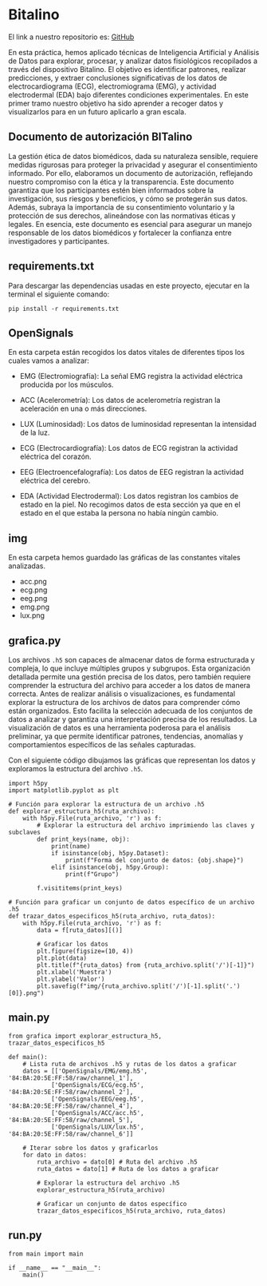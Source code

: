 # Bitalino

El link a nuestro repositorio es: [GitHub](https://github.com/albabernal03/Bitalino)

En esta práctica, hemos aplicado técnicas de Inteligencia Artificial y Análisis de Datos para explorar, procesar, y analizar datos fisiológicos recopilados a través del dispositivo Bitalino. El objetivo es identificar patrones, realizar predicciones, y extraer conclusiones significativas de los datos de electrocardiograma (ECG), electromiograma (EMG), y actividad electrodermal (EDA) bajo diferentes condiciones experimentales. En este primer tramo nuestro objetivo ha sido aprender a recoger datos y visualizarlos para en un futuro aplicarlo a gran escala.

## Documento de autorización BITalino

La gestión ética de datos biomédicos, dada su naturaleza sensible, requiere medidas rigurosas para proteger la privacidad y asegurar el consentimiento informado. Por ello, elaboramos un documento de autorización, reflejando nuestro compromiso con la ética y la transparencia. Este documento garantiza que los participantes estén bien informados sobre la investigación, sus riesgos y beneficios, y cómo se protegerán sus datos. Además, subraya la importancia de su consentimiento voluntario y la protección de sus derechos, alineándose con las normativas éticas y legales. En esencia, este documento es esencial para asegurar un manejo responsable de los datos biomédicos y fortalecer la confianza entre investigadores y participantes.

## requirements.txt

Para descargar las dependencias usadas en este proyecto, ejecutar en la terminal el siguiente comando:
```
pip install -r requirements.txt
```

## OpenSignals

En esta carpeta están recogidos los datos vitales de diferentes tipos los cuales vamos a analizar:

- EMG (Electromiografía): La señal EMG registra la actividad eléctrica producida por los músculos.
  
- ACC (Acelerometría): Los datos de acelerometría registran la aceleración en una o más direcciones. 

- LUX (Luminosidad): Los datos de luminosidad representan la intensidad de la luz.

- ECG (Electrocardiografía): Los datos de ECG registran la actividad eléctrica del corazón. 

- EEG (Electroencefalografía): Los datos de EEG registran la actividad eléctrica del cerebro. 

- EDA (Actividad Electrodermal): Los datos registran los cambios de estado en la piel. No recogimos datos de esta sección ya que en el estado en el que estaba la persona no había ningún cambio.

## img

En esta carpeta hemos guardado las gráficas de las constantes vitales analizadas.
- acc.png
- ecg.png
- eeg.png
- emg.png
- lux.png

## grafica.py

Los archivos `.h5` son capaces de almacenar datos de forma estructurada y compleja, lo que incluye múltiples grupos y subgrupos. Esta organización detallada permite una gestión precisa de los datos, pero también requiere comprender la estructura del archivo para acceder a los datos de manera correcta. Antes de realizar análisis o visualizaciones, es fundamental explorar la estructura de los archivos de datos para comprender cómo están organizados. Esto facilita la selección adecuada de los conjuntos de datos a analizar y garantiza una interpretación precisa de los resultados. La visualización de datos es una herramienta poderosa para el análisis preliminar, ya que permite identificar patrones, tendencias, anomalías y comportamientos específicos de las señales capturadas.

Con el siguiente código dibujamos las gráficas que representan los datos y exploramos la estructura del archivo `.h5`.

```
import h5py
import matplotlib.pyplot as plt

# Función para explorar la estructura de un archivo .h5
def explorar_estructura_h5(ruta_archivo):
    with h5py.File(ruta_archivo, 'r') as f:
        # Explorar la estructura del archivo imprimiendo las claves y subclaves
        def print_keys(name, obj):
            print(name)
            if isinstance(obj, h5py.Dataset):
                print(f"Forma del conjunto de datos: {obj.shape}")
            elif isinstance(obj, h5py.Group):
                print(f"Grupo")

        f.visititems(print_keys)

# Función para graficar un conjunto de datos específico de un archivo .h5
def trazar_datos_especificos_h5(ruta_archivo, ruta_datos):
    with h5py.File(ruta_archivo, 'r') as f:
        data = f[ruta_datos][()]
        
        # Graficar los datos
        plt.figure(figsize=(10, 4))
        plt.plot(data)
        plt.title(f"{ruta_datos} from {ruta_archivo.split('/')[-1]}")
        plt.xlabel('Muestra')
        plt.ylabel('Valor')
        plt.savefig(f"img/{ruta_archivo.split('/')[-1].split('.')[0]}.png")
```

## main.py

```
from grafica import explorar_estructura_h5, trazar_datos_especificos_h5

def main():
    # Lista ruta de archivos .h5 y rutas de los datos a graficar
    datos = [['OpenSignals/EMG/emg.h5', '84:BA:20:5E:FF:58/raw/channel_1'],
            ['OpenSignals/ECG/ecg.h5', '84:BA:20:5E:FF:58/raw/channel_2'],
            ['OpenSignals/EEG/eeg.h5', '84:BA:20:5E:FF:58/raw/channel_4'],
            ['OpenSignals/ACC/acc.h5', '84:BA:20:5E:FF:58/raw/channel_5'],
            ['OpenSignals/LUX/lux.h5', '84:BA:20:5E:FF:58/raw/channel_6']]

    # Iterar sobre los datos y graficarlos
    for dato in datos:
        ruta_archivo = dato[0] # Ruta del archivo .h5
        ruta_datos = dato[1] # Ruta de los datos a graficar

        # Explorar la estructura del archivo .h5
        explorar_estructura_h5(ruta_archivo)

        # Graficar un conjunto de datos específico
        trazar_datos_especificos_h5(ruta_archivo, ruta_datos)
```

## run.py

```
from main import main

if __name__ == "__main__":
    main()
```
